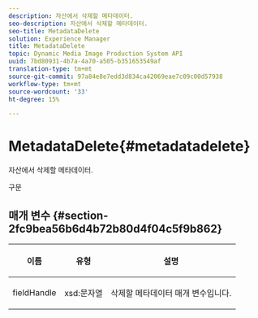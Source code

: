 ```yaml
---
description: 자산에서 삭제할 메타데이터.
seo-description: 자산에서 삭제할 메타데이터.
seo-title: MetadataDelete
solution: Experience Manager
title: MetadataDelete
topic: Dynamic Media Image Production System API
uuid: 7bd80931-4b7a-4a70-a505-b351653549af
translation-type: tm+mt
source-git-commit: 97a84e8e7edd3d834ca42069eae7c09c00d57938
workflow-type: tm+mt
source-wordcount: '33'
ht-degree: 15%

---
```



# MetadataDelete{#metadatadelete}

자산에서 삭제할 메타데이터.

구문

## 매개 변수 {#section-2fc9bea56b6d4b72b80d4f04c5f9b862}

<table id="table_04100BB8ABD84EF68B0A7CE3AD946414"> 
 <thead> 
  <tr> 
   <th colname="col1" class="entry"> <p>이름 </p> </th> 
   <th colname="col2" class="entry"> <p>유형 </p> </th> 
   <th colname="col3" class="entry"> <p>설명 </p> </th> 
  </tr> 
 </thead>
 <tbody> 
  <tr> 
   <td colname="col1"> <p><span class="codeph"><span class="varname"> fieldHandle</span></span> </p> </td> 
   <td colname="col2"> <span class="codeph"> xsd:문자열</span> </td> 
   <td colname="col3"> <p>삭제할 메타데이터 매개 변수입니다. </p> </td> 
  </tr> 
 </tbody> 
</table>

